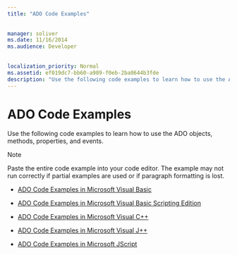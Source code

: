 ```yaml
---
title: "ADO Code Examples"
  
  
manager: soliver
ms.date: 11/16/2014
ms.audience: Developer
 
  
localization_priority: Normal
ms.assetid: ef019dc7-bb60-a989-f0eb-2ba0644b3fde
description: "Use the following code examples to learn how to use the ADO objects, methods, properties, and events."
---
```


# ADO Code Examples

Use the following code examples to learn how to use the ADO objects, methods, properties, and events.
  
> [!NOTE]
> Paste the entire code example into your code editor. The example may not run correctly if partial examples are used or if paragraph formatting is lost. 
  
- [ADO Code Examples in Microsoft Visual Basic](ado-code-examples-in-microsoft-visual-basic.md)
    
- [ADO Code Examples in Microsoft Visual Basic Scripting Edition](ado-code-examples-in-microsoft-visual-basic-scripting-edition.md)
    
- [ADO Code Examples in Microsoft Visual C++](ado-code-examples-in-microsoft-visual-c-plus-plus.md)
    
- [ADO Code Examples in Microsoft Visual J++](ado-code-examples-in-microsoft-visual-j-plus-plus.md)
    
- [ADO Code Examples in Microsoft JScript](ado-code-examples-in-microsoft-jscript.md)
    

